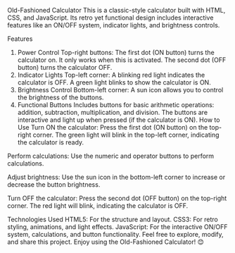 Old-Fashioned Calculator
This is a classic-style calculator built with HTML, CSS, and JavaScript. Its retro yet functional design includes interactive features like an ON/OFF system, indicator lights, and brightness controls.

Features
1. Power Control
Top-right buttons:
The first dot (ON button) turns the calculator on. It only works when this is activated.
The second dot (OFF button) turns the calculator OFF.
2. Indicator Lights
Top-left corner:
A blinking red light indicates the calculator is OFF.
A green light blinks to show the calculator is ON.
3. Brightness Control
Bottom-left corner:
A sun icon allows you to control the brightness of the buttons.
4. Functional Buttons
Includes buttons for basic arithmetic operations: addition, subtraction, multiplication, and division.
The buttons are interactive and light up when pressed (if the calculator is ON).
How to Use
Turn ON the calculator:
Press the first dot (ON button) on the top-right corner. The green light will blink in the top-left corner, indicating the calculator is ready.

Perform calculations:
Use the numeric and operator buttons to perform calculations.

Adjust brightness:
Use the sun icon in the bottom-left corner to increase or decrease the button brightness.

Turn OFF the calculator:
Press the second dot (OFF button) on the top-right corner. The red light will blink, indicating the calculator is OFF.

Technologies Used
HTML5: For the structure and layout.
CSS3: For retro styling, animations, and light effects.
JavaScript: For the interactive ON/OFF system, calculations, and button functionality.
Feel free to explore, modify, and share this project. Enjoy using the Old-Fashioned Calculator! 😊
